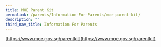 ```yaml
---
title: MOE Parent Kit
permalink: /parents/Information-For-Parents/moe-parent-kit/
description: ""
third_nav_title: Information For Parents
---
```


[https://www.moe.gov.sg/parentkit](https://www.moe.gov.sg/parentkit)